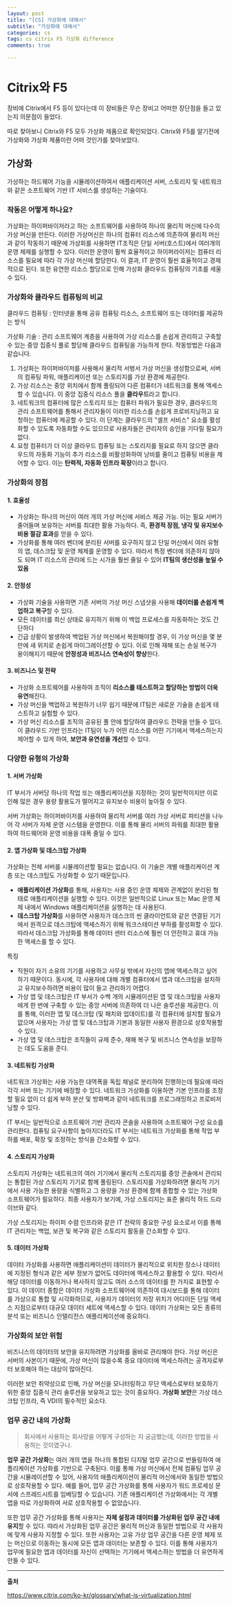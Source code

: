 ```yaml
---
layout: post
title: "[CS] 가상화에 대해서"
subtitle: "가상화에 대해서"
categories: cs
tags: cs citrix F5 가상화 difference 
comments: true

---
```


# Citrix와 F5

장비에 Citrix에서 F5 등이 있다는데 이 장비들은 무슨 장비고 어떠한 장단점을 들고 있는지 의문점이 들었다.

따로 찾아보니 Citrix와 F5 모두 가상화 제품으로 확인되었다. Citrix와 F5를 알기전에 가상화와 가상화 제품이란 어떠 것인가를 찾아보았다.

## 가상화

가상하는 하드웨어 기능을 시뮬레이션하여서 애플리케이션 서버, 스토리지 및 네트워크와 같은 소프트웨어 기반 IT 서비스를 생성하는 기술이다.

### 작동은 어떻게 하나요?

가상화는 하이퍼바이저라고 하는 소프트웨어를 사용하여 하나의 물리적 머신에 다수의 가상 머신을 만든다. 이러한 가상머신은 하나의 컴퓨터 리소스에 의존하여 물리적 머신과 같이 작동하기 때문에 가상회를 사용하면 IT조직은 단일 서버(호스트)에서 여러개의 운영 체제를 실행할 수 있다. 이러한 운영이 훨씩 효율적이고 하이퍼라이저는 컴퓨터 리소스를 필요에 따라 각 가상 머신에 할당한다. 이 결과, IT 운영이 훨씬 효율적이고 경제적으로 된다. 또한 유연한 리소스 할당으로 인해 가상화 클라우드 컴퓨팅의 기초를 세울 수 있다.

### 가상화와 클라우드 컴퓨팅의 비교

클라우드 컴퓨팅 : 인터넷을 통해 공유 컴퓨팅 리소스, 소프트웨어 또는 데이터를 제공하는 방식

가상화 기술 : 관리 소프트웨어 계층을 사용하여 가상 리소스를 손쉽게 관리하고 구축할 수 있는 중앙 집중식 풀로 할당해 클라우드 컴퓨팅을 가능하게 한다. 작동방법은 다음과 같습니다.
1. 가상화는 하이퍼바이저를 사용해서 물리적 서벙서 가상 머신을 생성함으로써, 서버의 컴퓨팅 파워, 애플리케이션 또는 스토리지를 가상 환경에 제공한다.
2. 가상 리소스는 중앙 위치에서 함께 풀링되어 다른 컴퓨터가 네트워크를 통해 액세스할 수 있습니다. 이 중앙 집중식 리소스 풀을 **클라우드**라고 합니다.
3. 네트워크의 컴퓨터에 많은 스토리지 또는 컴퓨터 파워가 필요한 경우, 클라우드의 관리 소프트웨어를 통해서 관리자들이 이러한 리소스를 손쉽게 프로비지닝하고 요청하는 컴퓨터에 제공할 수 있다. 이 단계는 클라우드의 "셀프 서비스" 요소를 활성화할 수 있도록 자동화할 수도 있으므로 사용자들은 관리자의 승인을 기다릴 필요가 없다.
4. 요청 컴퓨터가 더 이상 클라우드 컴퓨팅 또는 스토리지를 필요로 하지 않으면 클라우드의 자동화 기능이 추가 리소스를 비활성화하여 낭비를 줄이고 컴퓨팅 비용을 제어할 수 있다. 이는 **탄력적, 자동화 인프라 확장**이라고 합니다.

### 가상화의 장점

#### 1. 효율성

- 가상화는 하나의 머신이 여러 개의 가상 머신에 서비스 제공 가능. 이는 필요 서버가 줄어들며 보유하는 서버를 최대한 활용 가능하다. 즉, **환경적 장점, 냉각 및 유지보수 비용 절감 효과**를 얻을 수 있다.
- 가상화를 통해 여러 벤더에 분리된 서버를 요구하지 않고 단일 머신에서 여러 유형의 앱, 데스크탑 및 운영 체제를 운영할 수 있다. 따라서 특정 벤더에 의존하지 않아도 되며 IT 리소스의 관리에 드는 시가을 훨씬 줄일 수 있어 **IT팀의 생산성을 높일 수 있음**

#### 2. 안정성

- 가상화 기술을 사용하면 기존 서버의 가상 머신 스냅샷을 사용해 **데이터를 손쉽게 백업하고 복구**할 수 있다. 
- 모든 데이터를 최신 상태로 유지하기 위해 이 백업 프로세스를 자동화하는 것도 간단하다
- 긴급 상황이 발생하여 백업된 가상 머신에서 복원해야할 경우, 이 가상 머신을 몇 분만에 새 위치로 손쉽게 마이그레이션할 수 있다. 이로 인해 재해 또는 손실 복구가 용이해지기 때문에 **안정성과 비즈니스 연속성이 향상**한다.

#### 3. 비즈니스 및 전략

- 가상화 소프트웨어를 사용하여 조직이 **리소스를 테스트하고 할당하는 방법이 더욱 유연**해진다.
- 가상 머신을 백업하고 복원하기 너무 쉽기 때문에 IT팀은 새로운 기술을 손쉽게 테스트하고 실험할 수 있다.
- 가상 머신 리소스를 조직의 공유된 풀 안에 할당하여 클라우드 전략을 만들 수 있다. 이 클라우드 기반 인프라는 IT팀이 누가 어떤 리소스를 어떤 기기에서 액세스하는지 제어할 수 있게 하여, **보안과 유연성을 개선**할 수 있다.

### 다양한 유형의 가상화

#### 1. 서버 가상화

IT 부서가 서버당 하나의 작업 또는 애플리케이션을 지정하는 것이 일반적이지만 이로 인해 많은 경우 용량 활용도가 떨어지고 유지보수 비용이 높아질 수 있다. 

서버 가상화는 하이퍼바이저를 사용하여 물리적 서버를 여러 가상 서버로 파티션을 나누어 각 서버가 자체 운영 시스템을 운영한다. 이를 통해 물리 서버의 파워를 최대한 활용하여 하드웨어와 운영 비용을 대폭 줄일 수 있다.

#### 2. 앱 가상화 및 데스크탑 가상화

가상화는 전체 서버를 시뮬레이션할 필요는 없습니다. 이 기술은 개별 애플리케이션 계층 또는 데스크탑도 가상화할 수 있기 때문입니다.

- **애플리케이션 가상화**를 통해, 사용자는 사용 중인 운영 체제와 관계없이 분리된 형태로 애플리케이션을 실행할 수 있다. 이것은 일반적으로 Linux 또는 Mac 운영 체제 내에서 Windows 애플리케이션을 실행하는 데 사용된다.
- **데스크탑 가상화**를 사용하면 사용자가 데스크의 씬 클라이언트와 같은 연결된 기기에서 원격으로 데스크탑에 액세스하기 위해 워크스테이션 부하를 활성화할 수 있다. 따라서 데스크탑 가상화를 통해 데이터 센터 리소스에 훨씬 더 안전하고 휴대 가능한 액세스를 할 수 있다.

특징
- 직원이 자기 소유의 기기를 사용하고 사무실 밖에서 자신의 앱에 액세스하고 싶어 하기 때문이다. 동시에, 각 사용자에 대해 개별 컴퓨터에서 앱과 데스크탑을 설치하고 유지보수하려면 비용이 많이 들고 관리하기 어렵다.
- 가상 앱 및 데스크탑은 IT 부서가 수백 개의 시뮬레이션된 앱 및 데스크탑을 사용자에게 한 번에 구축할 수 있는 중앙 서버에 의존하여 더 나은 솔루션을 제공한다. 이를 통해, 이러한 앱 및 데스크탑 (및 패치와 업데이트)를 각 컴퓨터에 설치할 필요가 없으며 사용자는 가상 앱 및 데스크탑과 기본과 동일한 사용자 환경으로 상호작용할 수 있다. 
- 가상 앱 및 데스크탑은 조직들이 규제 준수, 재해 복구 및 비즈니스 연속성을 보장하는 데도 도움을 준다.


#### 3. 네트워킹 가상화

네트워크 가상화는 사용 가능한 대역폭을 독립 채널로 분리하여 진행하는데 필요에 따라 각각 서버 또는 기기에 배정할 수 있다. 네트워크 가상화를 이용하면 기본 인프라를 조정할 필요 없이 더 쉽게 부하 분산 및 방화벽과 같이 네트워크를 프로그래밍하고 프로비저닝할 수 있다. 

IT 부서는 일반적으로 소프트웨어 기반 관리자 콘솔을 사용하여 소프트웨어 구성 요소를 관리한다. 컴퓨팅 요구사항이 높아지더라도 IT 부서는 네트워크 가상화를 통해 작업 부하를 배포, 확장 및 조정하는 방식을 간소화할 수 있다.

#### 4. 스토리지 가상화

스토리지 가상화는 네트워크의 여러 기기에서 물리적 스토리지를 중앙 콘솔에서 관리되는 통합된 가상 스토리지 기기로 함께 풀링된다. 스토리지를 가상화하려면 물리적 기기에서 사용 가능한 용량을 식별하고 그 용량을 가상 환경에 함께 종합할 수 있는 가상화 소프트웨어가 필요하다. 최종 사용자가 보기에, 가상 스토리지는 표준 물리적 하드 드라이브와 같다. 

가상 스토리지는 하이퍼 수렴 인프라와 같은 IT 전략의 중요한 구성 요소로서 이를 통해 IT 관리자는 백업, 보관 및 복구와 같은 스토리지 활동을 간소화할 수 있다.

#### 5. 데이터 가상화

데이터 가상화를 사용하면 애플리케이션이 데이터가 물리적으로 위치한 장소나 데이터에 지정된 형식과 같은 세부 정보가 없어도 데이터에 액세스하고 활용할 수 있다. 따라서 해당 데이터를 이동하거나 복사하지 않고도 여러 소스의 데이터를 한 가지로 표현할 수 있다. 이 데이터 종합은 데이터 가상화 소프트웨어에 의존하여 대시보드를 통해 데이터를 가상으로 통합 및 시각화하므로, 사용자가 데이터의 저장 위치가 어디이든 단일 액세스 지점으로부터 대규모 데이터 세트에 액세스할 수 있다. 데이터 가상화는 모든 종류의 분석 또는 비즈니스 인텔리전스 애플리케이션에 중요하다.


### 가상화의 보안 위험

비즈니스의 데이터의 보안을 유지하려면 가상화를 올바로 관리해야 한다. 가상 머신은 서버의 사본이기 때문에, 가상 머신이 많을수록 중요 데이터에 액세스하려는 공격자로부터 보호해야 하는 대상이 많아진다. 

이러한 보안 취약성으로 인해, 가상 머신을 모니터링하고 무단 액세스로부터 보호하기 위한 중앙 집중식 관리 솔루션을 보유하고 있는 것이 중요하다. **가상화 보안**은 가상 데스크탑 인프라, 즉 VDI의 필수적인 요소다.

### 업무 공간 내의 가상화

> 회사에서 사용하는 회사망을 어떻게 구성하는 지 궁금했는데, 이러한 방법을 사용하는 것이였구나.

**업무 공간 가상화**는 여러 개의 앱을 하나의 통합된 디지털 업무 공간으로 번들링하여 애플리케이션 가상화를 기반으로 구축된다. 이를 통해 가상 머신에서 전체 컴퓨팅 업무 공간을 시뮬레이션할 수 있어, 사용자의 애플리케이션이 물리적 머신에서와 동일한 방법으로 상호작용할 수 있다. 예를 들어, 업무 공간 가상화를 통해 사용자가 워드 프로세싱 문서에 스프레드시트를 임베딩할 수 있습니다. 기존 애플리케이션 가상화에서는 각 개별 앱을 따로 가상화하여 서로 상호작용할 수 없었습니다.

또한 업무 공간 가상화를 통해 사용자는 **자체 설정과 데이터를 가상화된 업무 공간 내에 유지**할 수 있다. 따라서 가상화된 업무 공간은 물리적 머신과 동일한 방법으로 각 사용자에 맞게 사용자 지정할 수 있다. 또한 사용자는 고유 가상 업무 공간을 다른 운영 체제 또는 머신으로 이동하는 동시에 모든 앱과 데이터는 보존할 수 있다. 이를 통해 사용자가 업무에 필요한 앱과 데이터를 자신이 선택하는 기기에서 액세스하는 방법을 더 유연하게 만들 수 있다.




---

**출처**

https://www.citrix.com/ko-kr/glossary/what-is-virtualization.html
